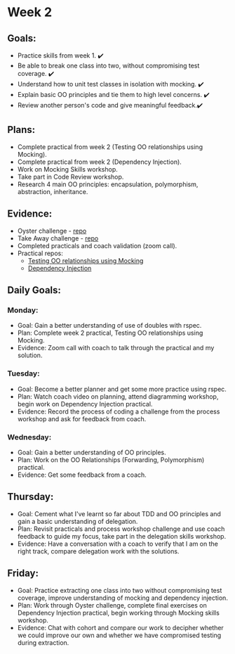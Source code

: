 # Week 2


## Goals:
- Practice skills from week 1. ✔️
- Be able to break one class into two, without compromising test coverage. ✔️
- Understand how to unit test classes in isolation with mocking. ✔️
- Explain basic OO principles and tie them to high level concerns. ✔️
- Review another person's code and give meaningful feedback.✔️

## Plans:
- Complete practical from week 2 (Testing OO relationships using Mocking). 
- Complete practical from week 2 (Dependency Injection).
- Work on Mocking Skills workshop.
- Take part in Code Review workshop. 
- Research 4 main OO principles: encapsulation, polymorphism, abstraction, inheritance.

## Evidence:
- Oyster challenge - [repo](https://github.com/emilyalice2708/oystercard-challenge)
- Take Away challenge - [repo](https://github.com/emilyalice2708/takeaway-challenge)
- Completed practicals and coach validation (zoom call).
- Practical repos: 
  - [Testing OO relationships using Mocking](https://github.com/emilyalice2708/testing_relationships_between_classes)
  - [Dependency Injection](https://github.com/emilyalice2708/dependency_injection_practical)
  
## Daily Goals:
### Monday:
- Goal: Gain a better understanding of use of doubles with rspec.
- Plan: Complete week 2 practical, Testing OO relationships using Mocking.
- Evidence: Zoom call with coach to talk through the practical and my solution.

### Tuesday:
- Goal: Become a better planner and get some more practice using rspec.
- Plan: Watch coach video on planning, attend diagramming workshop, begin work on Dependency Injection practical.
- Evidence: Record the process of coding a challenge from the process workshop and ask for feedback from coach.

### Wednesday:
- Goal: Gain a better understanding of OO principles.
- Plan: Work on the OO Relationships (Forwarding, Polymorphism) practical.
- Evidence: Get some feedback from a coach.

## Thursday:
- Goal: Cement what I've learnt so far about TDD and OO principles and gain a basic understanding of delegation.
- Plan: Revisit practicals and process workshop challenge and use coach feedback to guide my focus, take part in the delegation skills workshop.
- Evidence: Have a conversation with a coach to verify that I am on the right track, compare delegation work with the solutions.

## Friday:
- Goal: Practice extracting one class into two without compromising test coverage, improve understanding of mocking and dependency injection.
- Plan: Work through Oyster challenge, complete final exercises on Dependency Injection practical, begin working through Mocking skills workshop.
- Evidence: Chat with cohort and compare our work to decipher whether we could improve our own and whether we have compromised testing during extraction.
